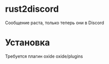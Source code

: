 # rust2discord
Сообщение раста, только теперь они в Discord

# Установка
Требуется плагин oxide
oxide/plugins
